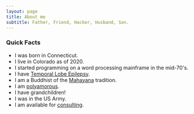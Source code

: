 ```yaml
---
layout: page
title: About me
subtitle: Father, Friend, Hacker, Husband, Son.
---
```


### Quick Facts

- I was born in Connecticut.
- I live in Colorado as of 2020.
- I started programming on a word processing mainframe in the mid-70's.
- I have [Temporal Lobe Epilepsy](https://en.wikipedia.org/wiki/Temporal_lobe_epilepsy "Temporal Lobe Epilepsy @ Wikipedia").
- I am a Buddhist of the [Mahayana](https://en.wikipedia.org/wiki/Mahayana "Mahayana Buddhism @ Wikipedia") tradition.
- I am [polyamorous](https://en.wikipedia.org/wiki/Polyamory "Polyamory @ Wikipedia").
- I have grandchildren!
- I was in the US Army.
- I am available for [consulting]().
